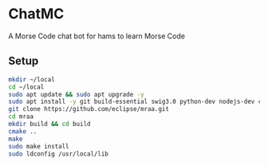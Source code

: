 # ChatMC
A Morse Code chat bot for hams to learn Morse Code

## Setup
```sh
mkdir ~/local
cd ~/local
sudo apt update && sudo apt upgrade -y
sudo apt install -y git build-essential swig3.0 python-dev nodejs-dev cmake libjson-c-dev
git clone https://github.com/eclipse/mraa.git
cd mraa
mkdir build && cd build
cmake ..
make
sudo make install
sudo ldconfig /usr/local/lib
```
